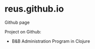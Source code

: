 reus.github.io
==============

Github page

Project on Github:

* B&B Administration Program in Clojure
